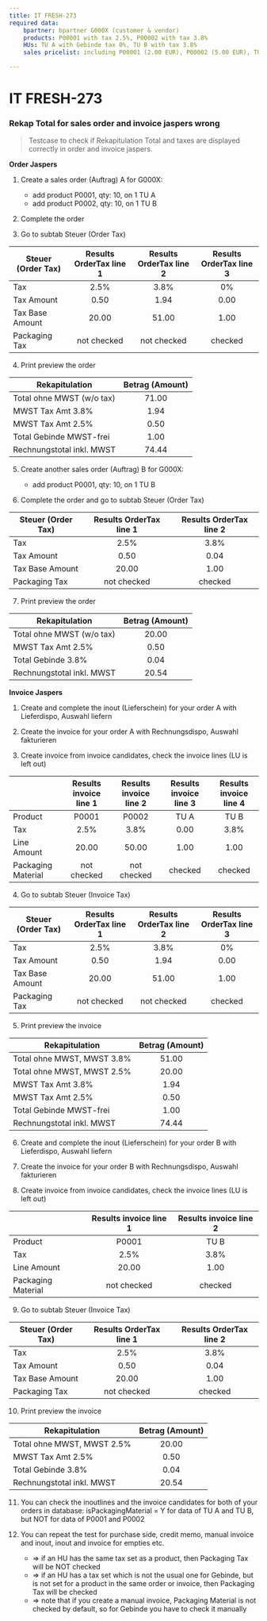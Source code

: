 ```yaml
---
title: IT FRESH-273
required data:
	bpartner: bpartner G000X (customer & vendor)
	products: P00001 with tax 2.5%, P00002 with tax 3.8%
	HUs: TU A with Gebinde tax 0%, TU B with tax 3.8%
	sales pricelist: including P00001 (2.00 EUR), P00002 (5.00 EUR), TU A (1.00 EUR), TU B (1.00 EUR)

---
```


# IT FRESH-273
### Rekap Total for sales order and invoice jaspers wrong
> Testcase to check if Rekapitulation Total and taxes
> are displayed correctly in order and invoice jaspers.

**Order Jaspers**
1. Create a sales order (Auftrag) A for G000X:
	* add product P0001, qty: 10, on 1 TU A
	* add product P0002, qty: 10, on 1 TU B
	
2. Complete the order


3. Go to subtab Steuer (Order Tax)

|	Steuer (Order Tax)			|	Results OrderTax line 1	|	Results OrderTax line 2		|	Results OrderTax line 3		|
| -----------------------------	|:-------------------------:|:-----------------------------:|:-----------------------------:|
|	Tax							|	2.5%					|	3.8%						|	0%							|
|	Tax Amount					|	0.50					|	1.94						|	0.00						|			
|	Tax Base Amount				|	20.00					|	51.00						|	1.00						|
|	Packaging Tax				|	not checked				|	not checked					|	checked						|
	
	
4. Print preview the order

|	Rekapitulation				|	Betrag (Amount)			|	
| -----------------------------	|:-------------------------:|
|	Total ohne MWST (w/o tax)	|	71.00					|	
|	MWST Tax Amt 3.8%			|	1.94					|		
|	MWST Tax Amt 2.5%			|	0.50					|	
|	Total Gebinde MWST-frei		|	1.00					|	
|	Rechnungstotal inkl. MWST	|	74.44					|


5. Create another sales order (Auftrag) B for G000X:
	* add product P0001, qty: 10, on 1 TU B

	
6. Complete the order and go to subtab Steuer (Order Tax)

|	Steuer (Order Tax)			|	Results OrderTax line 1	|	Results OrderTax line 2		|	
| -----------------------------	|:-------------------------:|:-----------------------------:|
|	Tax							|	2.5%					|	3.8%						|	
|	Tax Amount					|	0.50					|	0.04						|			
|	Tax Base Amount				|	20.00					|	1.00						|	
|	Packaging Tax				|	not checked				|	checked						|	


7. Print preview the order

|	Rekapitulation				|	Betrag (Amount)			|	
| -----------------------------	|:-------------------------:|
|	Total ohne MWST (w/o tax)	|	20.00					|	
|	MWST Tax Amt 2.5%			|	0.50					|	
|	Total Gebinde 3.8%			|	0.04					|	
|	Rechnungstotal inkl. MWST	|	20.54					|



**Invoice Jaspers**
1. Create and complete the inout (Lieferschein) for your order A with Lieferdispo, Auswahl liefern 

2. Create the invoice for your order A with Rechnungsdispo, Auswahl fakturieren

3. Create invoice from invoice candidates, check the invoice lines (LU is left out)

|								|	Results invoice line 1	|	Results invoice line 2		|	Results invoice line 3		|	Results invoice line 4		|
| -----------------------------	|:-------------------------:|:-----------------------------:|:-----------------------------:|:-----------------------------:|
|	Product						|	P0001					|	P0002						|	TU A						|	TU B						|
|	Tax							|	2.5%					|	3.8%						|	0.00						|	3.8%						|		
|	Line Amount					|	20.00					|	50.00						|	1.00						| 	1.00						|
|	Packaging Material			|	not checked				|	not checked					|	checked						|	checked						|
	

4. Go to subtab Steuer (Invoice Tax)

|	Steuer (Order Tax)			|	Results OrderTax line 1	|	Results OrderTax line 2		|	Results OrderTax line 3		|
| -----------------------------	|:-------------------------:|:-----------------------------:|:-----------------------------:|
|	Tax							|	2.5%					|	3.8%						|	0%							|
|	Tax Amount					|	0.50					|	1.94						|	0.00						|			
|	Tax Base Amount				|	20.00					|	51.00						|	1.00						|
|	Packaging Tax				|	not checked				|	not checked					|	checked						|


5. Print preview the invoice

|	Rekapitulation				|	Betrag (Amount)			|	
| -----------------------------	|:-------------------------:|
|	Total ohne MWST, MWST 3.8%	|	51.00					|
|	Total ohne MWST, MWST 2.5%	|	20.00					|		
|	MWST Tax Amt 3.8%			|	1.94					|		
|	MWST Tax Amt 2.5%			|	0.50					|	
|	Total Gebinde MWST-frei		|	1.00					|	
|	Rechnungstotal inkl. MWST	|	74.44					|


6. Create and complete the inout (Lieferschein) for your order B with Lieferdispo, Auswahl liefern 

7. Create the invoice for your order B with Rechnungsdispo, Auswahl fakturieren

8. Create invoice from invoice candidates, check the invoice lines (LU is left out)

|								|	Results invoice line 1	|	Results invoice line 2		|
| -----------------------------	|:-------------------------:|:-----------------------------:|
|	Product						|	P0001					|	TU B						|	
|	Tax							|	2.5%					|	3.8%						|			
|	Line Amount					|	20.00					|	1.00						|	
|	Packaging Material			|	not checked				|	checked						|	
	

9. Go to subtab Steuer (Invoice Tax)

|	Steuer (Order Tax)			|	Results OrderTax line 1	|	Results OrderTax line 2		|	
| -----------------------------	|:-------------------------:|:-----------------------------:|
|	Tax							|	2.5%					|	3.8%						|	
|	Tax Amount					|	0.50					|	0.04						|		
|	Tax Base Amount				|	20.00					|	1.00						|	
|	Packaging Tax				|	not checked				|	checked						|	


10. Print preview the invoice

|	Rekapitulation				|	Betrag (Amount)			|	
| -----------------------------	|:-------------------------:|
|	Total ohne MWST, MWST 2.5%	|	20.00					|				
|	MWST Tax Amt 2.5%			|	0.50					|	
|	Total Gebinde 3.8%			|	0.04					|	
|	Rechnungstotal inkl. MWST	|	20.54					|


11. You can check the inoutlines and the invoice candidates for both of your orders in database: isPackagingMaterial = Y for data of TU A and TU B, but NOT for data of P0001 and P0002

12. You can repeat the test for purchase side, credit memo, manual invoice and inout, inout and invoice for empties etc.
	* => if an HU has the same tax set as a product, then Packaging Tax will be NOT checked
	* => if an HU has a tax set which is not the usual one for Gebinde, but is not set for a product in the same order or invoice, then Packaging Tax will be checked 
	* => note that if you create a manual invoice, Packaging Material is not checked by default, so for Gebinde you have to check it manually

